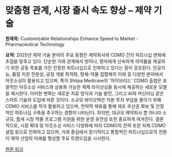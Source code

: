 # 맞춤형 관계, 시장 출시 속도 향상 – 제약 기술

**원제목:** Customizable Relationships Enhance Speed to Market - Pharmaceutical Technology

**요약:** 2025년 제약 기술 분야의 주요 동향은 제약회사와 CDMO 간의 파트너십 변화에 초점을 맞추고 있다.  단순한 거래 관계에서 벗어나, 환자에게 신속하게 의약품을 제공하기 위한 공동 목표를 가진 진정한 파트너십으로 진화하고 있다는 점이 강조된다.  인공지능, 품질 지원 전문성, 공정 개발 최적화, 항체-약물 접합체의 미래 등 다양한 분야에서 아웃소싱이 활용되고 있으며,  특히 Shilpa Medicare의  '하이브리드' CDMO 출범은 포괄적인 아웃소싱 서비스와  상용화 가능한 제제 라이선싱을 동시에 제공하는 새로운 모델을 제시한다.  이러한 변화는 새로운 치료 방식과 기술 발전, 그리고 AI와 머신러닝 같은 스마트 기술의 도입에 따른 것이다.  소규모 바이오텍은 자본 투자 부담을 줄이기 위해 CDMO 서비스를 적극 활용하고 있으며,  전략적 제휴를 통해 제조 우선권 확보 및 안정적인 파트너십 구축을 추구하는 경향이 나타난다.  하지만,  대규모 제약회사 뿐 아니라 소규모, 틈새 시장 약물 프로그램 지원을 위한 운영 유연성 또한 중요하게 여겨진다.  결론적으로,  시장 확대 및 아웃소싱 서비스 다양화에 따라 CDMO의 전략 또한  자체 CDMO 설립 등으로 진화하고 있으며,  거래 중심에서 장기적이고 통합적인 파트너십으로의 전환이  제약 산업의 미래를 형성할 주요 트렌드임을 시사한다.

[원문 링크](https://www.pharmtech.com/view/customizable-relationships-enhance-speed-market)
